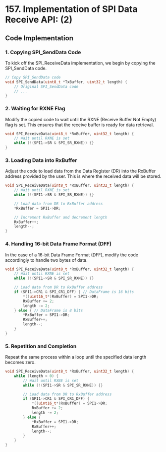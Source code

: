 # 157. Implementation of SPI Data Receive API: (2)



## Code Implementation

### 1. Copying SPI_SendData Code

To kick off the SPI_ReceiveData implementation, we begin by copying the SPI_SendData code.

```c
// Copy SPI_SendData code
void SPI_SendData(uint8_t *TxBuffer, uint32_t length) {
    // Original SPI_SendData code
    // ...
}
```

### 2. Waiting for RXNE Flag

Modify the copied code to wait until the RXNE (Receive Buffer Not Empty) flag is set. This ensures that the receive buffer is ready for data retrieval.

```c
void SPI_ReceiveData(uint8_t *RxBuffer, uint32_t length) {
    // Wait until RXNE is set
    while (!(SPI1->SR & SPI_SR_RXNE)) {}
}
```

### 3. Loading Data into RxBuffer

Adjust the code to load data from the Data Register (DR) into the RxBuffer address provided by the user. This is where the received data will be stored.

```c
void SPI_ReceiveData(uint8_t *RxBuffer, uint32_t length) {
    // Wait until RXNE is set
    while (!(SPI1->SR & SPI_SR_RXNE)) {}

    // Load data from DR to RxBuffer address
    *RxBuffer = SPI1->DR;

    // Increment RxBuffer and decrement length
    RxBuffer++;
    length--;
}
```

### 4. Handling 16-bit Data Frame Format (DFF)

In the case of a 16-bit Data Frame Format (DFF), modify the code accordingly to handle two bytes of data.

```c
void SPI_ReceiveData(uint8_t *RxBuffer, uint32_t length) {
    // Wait until RXNE is set
    while (!(SPI1->SR & SPI_SR_RXNE)) {}

    // Load data from DR to RxBuffer address
    if (SPI1->CR1 & SPI_CR1_DFF) { // DataFrame is 16 bits
        *((uint16_t*)RxBuffer) = SPI1->DR;
        RxBuffer += 2;
        length -= 2;
    } else { // DataFrame is 8 bits
        *RxBuffer = SPI1->DR;
        RxBuffer++;
        length--;
    }
}
```

### 5. Repetition and Completion

Repeat the same process within a loop until the specified data length becomes zero.

```c
void SPI_ReceiveData(uint8_t *RxBuffer, uint32_t length) {
    while (length > 0) {
        // Wait until RXNE is set
        while (!(SPI1->SR & SPI_SR_RXNE)) {}

        // Load data from DR to RxBuffer address
        if (SPI1->CR1 & SPI_CR1_DFF) {
            *((uint16_t*)RxBuffer) = SPI1->DR;
            RxBuffer += 2;
            length -= 2;
        } else {
            *RxBuffer = SPI1->DR;
            RxBuffer++;
            length--;
        }
    }
}
```
